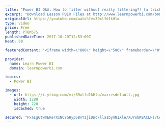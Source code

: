 ```yaml
---
title: "Power BI Q&A: How to filter without really filtering?! (a tricky challenge)"
excerpt: "Download Lesson PBIX Files at http://www.learnpowerbi.com/bonus-download In this video I tackle a question sent in by Stef D. from France. I found it more challenging than I expected. Check out my video and add a comment if you come up with a creative way to solve this.  FREE Power BI Step-by-Step Tutorial"
originalUrl: https://youtube.com/watch?v=39xlfd1kHlo
type: video
price: Free
length: PT8M57S
publishedDateTime: 2017-10-20T12:53:00Z
heat: 50

featuredContent: "<iframe width=\"800\" height=\"500\" frameborder=\"0\" src=\"https://www.youtube.com/embed/39xlfd1kHlo\" allow=\"accelerometer; autoplay; encrypted-media; gyroscope; picture-in-picture\" allowfullscreen></iframe>"

provider:
  name: Learn Power BI
  domain: learnpowerbi.com

topics:
  - Power BI

images:
  - url: https://i.ytimg.com/vi/39xlfd1kHlo/maxresdefault.jpg
    width: 1280
    height: 720
    isCached: true

secured: "PxaIg6twmERerXINCYGHyp58vYzjiDWcFlla1bymNIXle/XUrobK9ACLFs7Cqp8XBFzbTiWmcs0vK3kZPeKz2qPQ/Lb43GgjIYCkalXvruUMCO8rZaiC0myK2SrMwpNeX7JtJww9715upHhj9uwMl173gooCduKhfzecZZ8odwXI3g3bw7PqbE2kFNkpt3iEOOTaxvjP6eTxmzzkNAQIKTH0BN1+vjgXByj+3UFXI+QS8iXq/KT1I3aM7ZbuvA6BBSIblwlnISo5mDSnNKsSDmLGfw9zgkw4Ze5SGCdVeazeetkeCsvUho2RvofLGuQX+dT7m3M3f3MKH4sVDGHHzz7e4AyOO+VsbjUwfn7sr5zNyc4mwMvv0f+WRfe6vEqOU3lg2MR6/WdlijmvxBuZWWy9oj5A3F1KVaxgZHn8paA=;ma+m4jqlbpPGjJKYWPtk+g=="
---
```


